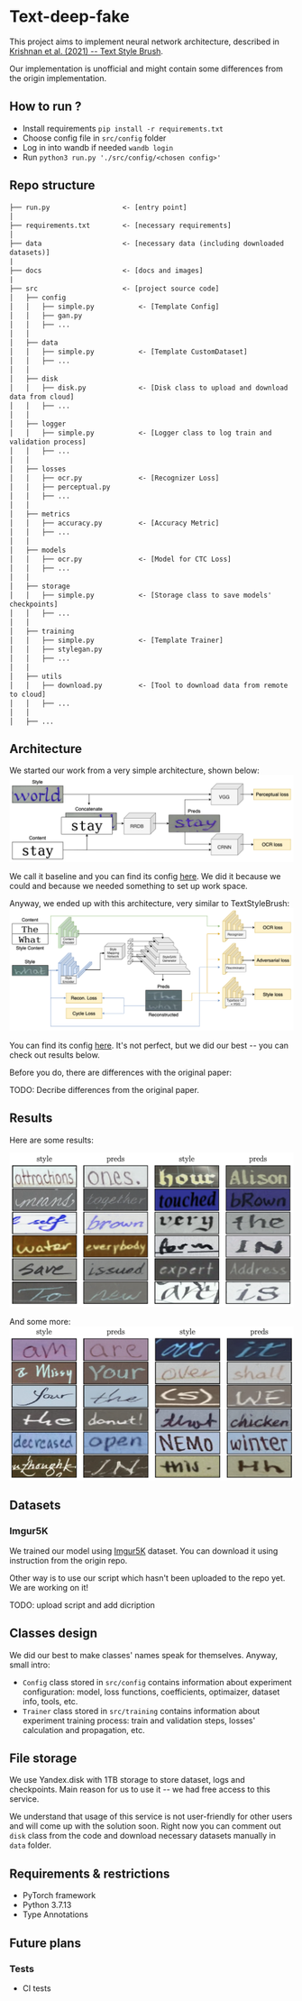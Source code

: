 # Text-deep-fake

This project aims to implement neural network architecture, described in [Krishnan et al. (2021) -- Text Style Brush](https://arxiv.org/pdf/2106.08385.pdf). 

Our implementation is unofficial and might contain some differences from the origin implementation. 

## How to run ?

- Install requirements `pip install -r requirements.txt`
- Choose config file in `src/config` folder
- Log in into wandb if needed `wandb login`
- Run `python3 run.py './src/config/<chosen config>'`

## Repo structure

```
├── run.py                  <- [entry point]
│
├── requirements.txt        <- [necessary requirements]
│
├── data                    <- [necessary data (including downloaded datasets)]
|
├── docs                    <- [docs and images]
|
├── src                     <- [project source code]
│   ├── config 
│   │   ├── simple.py           <- [Template Config]
│   │   ├── gan.py
│   │   ├── ...
│   │
│   ├── data
│   │   ├── simple.py           <- [Template CustomDataset]
│   │   ├── ...
│   │
│   ├── disk
│   │   ├── disk.py             <- [Disk class to upload and download data from cloud]
│   │   ├── ...
│   │
│   ├── logger
│   │   ├── simple.py           <- [Logger class to log train and validation process]
│   │   ├── ...
│   │ 
│   ├── losses
│   │   ├── ocr.py              <- [Recognizer Loss]
│   │   ├── perceptual.py
│   │   ├── ...
│   │
│   ├── metrics
│   │   ├── accuracy.py         <- [Accuracy Metric]
│   │   ├── ...
│   │
│   ├── models
│   │   ├── ocr.py              <- [Model for CTC Loss]
│   │   ├── ...
│   │
│   ├── storage
│   │   ├── simple.py           <- [Storage class to save models' checkpoints]
│   │   ├── ...
│   │
│   ├── training
│   │   ├── simple.py           <- [Template Trainer]
│   │   ├── stylegan.py
│   │   ├── ...
│   │
│   ├── utils
│   │   ├── download.py         <- [Tool to download data from remote to cloud]
│   │   ├── ...
│   │
│   ├── ...
```

## Architecture

We started our work from a very simple architecture, shown below: 
![Baseline](docs/baseline.png)

We call it baseline and you can find its config [here](src/config/baseline.py). We did it because we could and because we needed something to set up work space.

Anyway, we ended up with this architecture, very similar to TextStyleBrush:
![final architecture](docs/final_architecture.png)

You can find its config [here](src/config/stylegan_adversarial.py). It's not perfect, but we did our best -- you can check out results below.

Before you do, there are differences with the original paper:

TODO: Decribe differences from the original paper.

## Results

Here are some results: 

![results 1](docs/Results_part_1.png)

And some more:
![results 2](docs/Results_part_2.png)



## Datasets 

### Imgur5K

We trained our model using [Imgur5K](https://github.com/facebookresearch/IMGUR5K-Handwriting-Dataset) dataset. You can download it using instruction from the origin repo. 

Other way is to use our script which hasn't been uploaded to the repo yet. We are working on it!

TODO: upload script and add dicription

## Classes design

We did our best to make classes' names speak for themselves. Anyway, small intro: 
- `Config` class stored in `src/config` contains information about experiment configuration: model, loss functions, coefficients, optimaizer, dataset info, tools, etc. 
- `Trainer` class stored in  `src/training` contains information about experiment training process: train and validation steps, losses' calculation and propagation, etc.

## File storage

We use Yandex.disk with 1TB storage to store dataset, logs and checkpoints. Main reason for us to use it -- we had free access to this service. 

We understand that usage of this service is not user-friendly for other users and will come up with the solution soon. Right now you can comment out `disk` class from the code and download necessary datasets manually in `data` folder.

## Requirements & restrictions
- PyTorch framework
- Python 3.7.13
- Type Annotations

## Future plans

### Tests
- CI tests 
